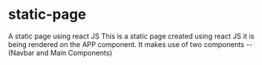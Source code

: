 # static-page
A static page using react JS
This is a static page created using react JS
it is being rendered on the APP component.
It makes use of two components -- (Navbar and Main Components)
